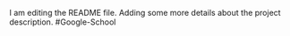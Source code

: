 I am editing the README file. Adding some more details about the project description.
#Google-School
